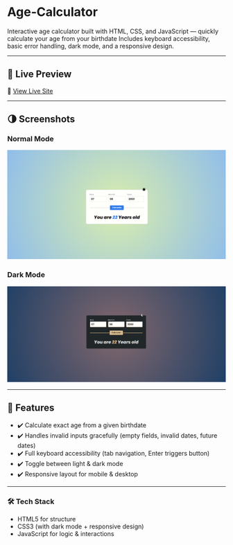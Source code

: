 # Age-Calculator
Interactive age calculator built with HTML, CSS, and JavaScript — quickly calculate your age from your birthdate
Includes keyboard accessibility, basic error handling, dark mode, and a responsive design.

---

## 🚀 Live Preview

🔗 [View Live Site](https://gamalhafez.github.io/Age-Calculator/)

---

## 🌗 Screenshots

### Normal Mode
![Normal Mode](./images/screenshot.png)

### Dark Mode
![Dark Mode](./images/dark-mode-screenshot.png)

---

## 🚀 Features

- ✔️ Calculate exact age from a given birthdate
- ✔️ Handles invalid inputs gracefully (empty fields, invalid dates, future dates)
- ✔️ Full keyboard accessibility (tab navigation, Enter triggers button)
- ✔️ Toggle between light & dark mode
- ✔️ Responsive layout for mobile & desktop

---

### 🛠️ Tech Stack

- HTML5 for structure
- CSS3 (with dark mode + responsive design)
- JavaScript for logic & interactions
